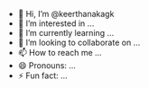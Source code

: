 - 👋 Hi, I’m @keerthanakagk
- 👀 I’m interested in ...
- 🌱 I’m currently learning ...
- 💞️ I’m looking to collaborate on ...
- 📫 How to reach me ...
- 😄 Pronouns: ...
- ⚡ Fun fact: ...

<!---
keerthanakagk/keerthanakagk is a ✨ special ✨ repository because its `README.md` (this file) appears on your GitHub profile.
You can click the Preview link to take a look at your changes.
--->

